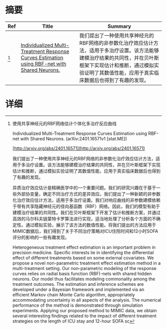 # 摘要

| Ref | Title | Summary |
| --- | --- | --- |
| [^1] | [Individualized Multi-Treatment Response Curves Estimation using RBF-net with Shared Neurons.](http://arxiv.org/abs/2401.16571) | 我们提出了一种使用共享神经元的RBF网络的非参数化治疗效应估计方法，适用于多治疗设置。该方法能够建模治疗结果的共同性，并在贝叶斯框架下实现估计和推断，通过模拟实验证明了其数值性能，应用于真实临床数据后也得到了有趣的发现。 |

# 详细

[^1]: 使用共享神经元的RBF网络估计个体化多治疗反应曲线

    Individualized Multi-Treatment Response Curves Estimation using RBF-net with Shared Neurons. (arXiv:2401.16571v1 [stat.ME])

    [http://arxiv.org/abs/2401.16571](http://arxiv.org/abs/2401.16571)

    我们提出了一种使用共享神经元的RBF网络的非参数化治疗效应估计方法，适用于多治疗设置。该方法能够建模治疗结果的共同性，并在贝叶斯框架下实现估计和推断，通过模拟实验证明了其数值性能，应用于真实临床数据后也得到了有趣的发现。

    

    异质治疗效应估计是精确医学中的一个重要问题。我们的研究兴趣在于基于一些外部协变量，确定不同治疗方式的差异效应。我们提出了一种新颖的非参数化治疗效应估计方法，适用于多治疗设置。我们对响应曲线的非参数建模依赖于带有共享隐藏神经元的径向基函数（RBF）网络。因此，我们的模型有助于建模治疗结果的共同性。我们在贝叶斯框架下开发了估计和推断方案，并通过高效的马尔科夫链蒙特卡罗算法进行实现，适当地处理了分析各个方面的不确定性。通过模拟实验，展示了该方法的数值性能。将我们提出的方法应用于MIMIC数据后，我们得到了关于不同治疗策略对ICU住院时间和12小时SOFA评分的影响的一些有趣发现。

    Heterogeneous treatment effect estimation is an important problem in precision medicine. Specific interests lie in identifying the differential effect of different treatments based on some external covariates. We propose a novel non-parametric treatment effect estimation method in a multi-treatment setting. Our non-parametric modeling of the response curves relies on radial basis function (RBF)-nets with shared hidden neurons. Our model thus facilitates modeling commonality among the treatment outcomes. The estimation and inference schemes are developed under a Bayesian framework and implemented via an efficient Markov chain Monte Carlo algorithm, appropriately accommodating uncertainty in all aspects of the analysis. The numerical performance of the method is demonstrated through simulation experiments. Applying our proposed method to MIMIC data, we obtain several interesting findings related to the impact of different treatment strategies on the length of ICU stay and 12-hour SOFA sc
    

